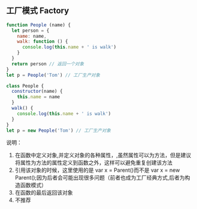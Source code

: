 ##  <a name="工厂模式">工厂模式 Factory</a>


```js
function People (name) {
  let person = {
    name: name,
    walk: function () {
      console.log(this.name + ' is walk')
    }
  }
  return person // 返回一个对象
}
let p = People('Tom') // 工厂生产对象
```


```js
class People {
  constructor(name) {
    this.name = name
  }
  walk() {
    console.log(this.name + ' is walk')
  }
}
let p = new People('Tom') // 工厂生产对象
```


说明：
1. 在函数中定义对象,并定义对象的各种属性，,虽然属性可以为方法，但是建议将属性为方法的属性定义到函数之外，这样可以避免重复创建该方法
2. 引用该对象的时候，这里使用的是 var x = Parent()而不是 var x = new Parent();因为后者会可能出现很多问题（前者也成为工厂经典方式,后者为构造函数模式）
3. 在函数的最后返回该对象
4. 不推荐
